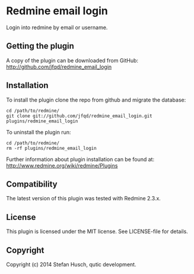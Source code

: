 # Redmine email login

Login into redmine by email or username.

## Getting the plugin

A copy of the plugin can be downloaded from GitHub: http://github.com/jfqd/redmine_email_login

## Installation

To install the plugin clone the repo from github and migrate the database:

```
cd /path/to/redmine/
git clone git://github.com/jfqd/redmine_email_login.git plugins/redmine_email_login
```

To uninstall the plugin run:

```
cd /path/to/redmine/
rm -rf plugins/redmine_email_login
```

Further information about plugin installation can be found at: http://www.redmine.org/wiki/redmine/Plugins

## Compatibility

The latest version of this plugin was tested with Redmine 2.3.x.

## License

This plugin is licensed under the MIT license. See LICENSE-file for details.

## Copyright

Copyright (c) 2014 Stefan Husch, qutic development.
